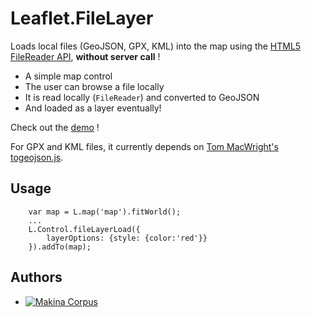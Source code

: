 Leaflet.FileLayer
=================

Loads local files (GeoJSON, GPX, KML) into the map using the [HTML5 FileReader API](http://caniuse.com/filereader), **without server call** !

* A simple map control
* The user can browse a file locally
* It is read locally (``FileReader``) and converted to GeoJSON
* And loaded as a layer eventually!

Check out the [demo](http://makinacorpus.github.com/Leaflet.FileLayer/) !

For GPX and KML files, it currently depends on [Tom MacWright's togeojson.js](https://github.com/tmcw/togeojson).

Usage
-----

```
    var map = L.map('map').fitWorld();
    ...
    L.Control.fileLayerLoad({
        layerOptions: {style: {color:'red'}}
    }).addTo(map);
```

Authors
-------

* [![Makina Corpus](http://depot.makina-corpus.org/public/logo.gif)](http://makinacorpus.com)
